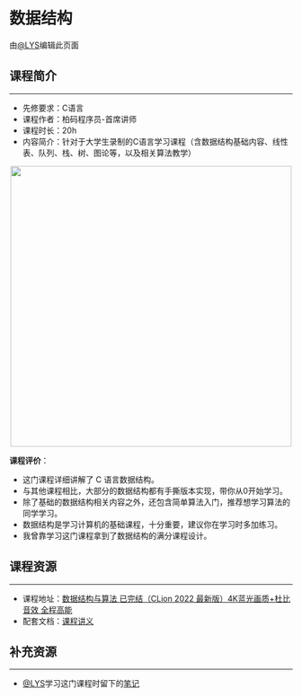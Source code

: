 # 数据结构

由[@LYS](https://lys2021.com/)编辑此页面

## 课程简介

****

- 先修要求：C语言
- 课程作者：柏码程序员-首席讲师
- 课程时长：20h
- 内容简介：针对于大学生录制的C语言学习课程（含数据结构基础内容、线性表、队列、栈、树、图论等，以及相关算法教学）

<div align="center">
    <image src="https://oss.itbaima.cn/internal/static/curriculum/546465e1db1b3845.webp" width="500"/>
</div>

**课程评价**：

- 这门课程详细讲解了 C 语言数据结构。
- 与其他课程相比，大部分的数据结构都有手撕版本实现，带你从0开始学习。
- 除了基础的数据结构相关内容之外，还包含简单算法入门，推荐想学习算法的同学学习。
- 数据结构是学习计算机的基础课程，十分重要，建议你在学习时多加练习。
- 我曾靠学习这门课程拿到了数据结构的满分课程设计。

<!-- 介绍学习该门课程主观感受，内容包括但不限于：
    （1）课程覆盖的知识点范围
    （2）与同类课程相比它的优势与特点
    （3）学习这门课程的体验与感受
    （4）自学这门课的注意点（踩过的坑、难度预警等等）
    （5）... ...
-->

## 课程资源

****

- 课程地址：[数据结构与算法 已完结（CLion 2022 最新版）4K蓝光画质+杜比音效 全程高能](https://www.bilibili.com/video/BV13W4y127Ey/?spm_id_from=888.80997.embed_other.whitelist&t=2.55711&bvid=BV13W4y127Ey&vd_source=ce95ad6607d316dd76f87b90ab69fa3f)
- 配套文档：[课程讲义](https://www.itbaima.cn/document/8a046ps2e4w6k4py)

## 补充资源

****

- [@LYS](https://lys2021.com/)学习这门课程时留下的[笔记](https://lys2021.com/category/data-structure/)